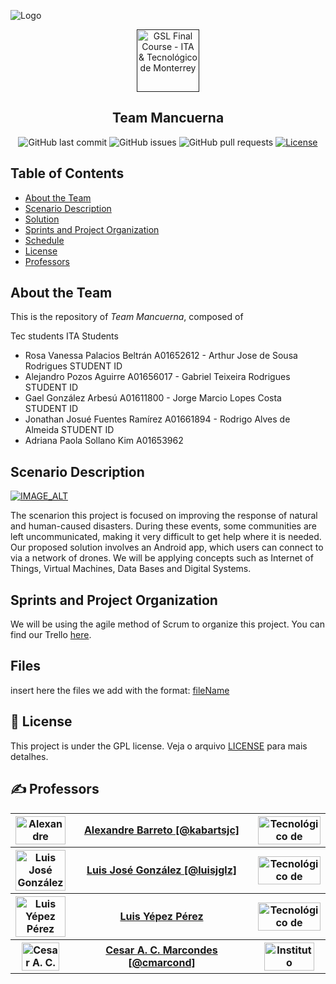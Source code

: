![Logo](https://javier.rodriguez.org.mx/itesm/2014/tecnologico-de-monterrey-blue-small.png)
<p align="center">
  <a href="" rel="noopener">
 <img src="fig/iot-icon.png" alt="GSL Final Course - ITA & Tecnológico de Monterrey" width="100"></a>
</p>

<h2 align="center">Team Mancuerna</h2>

<div align="center">

![GitHub last commit](https://img.shields.io/github/last-commit/kabartsjc/gsl-iot)
![GitHub issues](https://img.shields.io/github/issues/kabartsjc/gsl-iot)
![GitHub pull requests](https://img.shields.io/github/issues-pr/kabartsjc/gsl-iot)
[![License](https://img.shields.io/badge/license-GPL-blue.svg)](/LICENSE)
</div>


## Table of Contents

- [About the Team](#about)
- [Scenario Description](#scenario_desc)
- [Solution](SOLUTION_DESCRIPTION.md)
- [Sprints and Project Organization](#org)
- [Schedule](#schedule)
- [License](#license)
- [Professors](#authors)


## About the Team <a name = "about"></a>

This is the repository of _Team Mancuerna_, composed of

Tec students                                          ITA Students
- Rosa Vanessa Palacios Beltrán   A01652612           - Arthur Jose de Sousa Rodrigues  STUDENT ID
- Alejandro Pozos Aguirre         A01656017           - Gabriel Teixeira Rodrigues      STUDENT ID
- Gael González Arbesú            A01611800           - Jorge Marcio Lopes Costa        STUDENT ID
- Jonathan Josué Fuentes Ramírez  A01661894           - Rodrigo Alves de Almeida        STUDENT ID
- Adriana Paola Sollano Kim       A01653962


## Scenario Description <a name = "scenario_desc"></a>

[![IMAGE_ALT](https://img.youtube.com/vi/PPkjYf4rd_E/0.jpg)](https://www.youtube.com/embed/PPkjYf4rd_E)

The scenarion this project is focused on improving the response of natural and human-caused disasters. During these events, some communities are left uncommunicated, making it very difficult to get help where it is needed. Our proposed solution involves an Android app, which users can connect to via a network of drones. We will be applying concepts such as Internet of Things, Virtual Machines, Data Bases and Digital Systems.


## Sprints and Project Organization <a name = "org"></a>

We will be using the agile method of Scrum to organize this project.
You can find our Trello [here](https://trello.com/b/mt1Vwk40/scrum-iot-mancuerna).


## Files <a name = "files"></a>

insert here the files we add with the format:
[fileName](FILENAME.md)

## :memo: License <a name = "license"></a>

This project is under the GPL license. Veja o arquivo [LICENSE](LICENSE) para mais detalhes.

## ✍️ Professors <a name = "authors"></a>
<table>
<tr>
  <th> <img src="fig/barreto.png" alt="Alexandre Barreto" width="80px" height="45px"> </th>
  <th> <a href="https://github.com/kabartsjc" rel="noopener">Alexandre Barreto [@kabartsjc]</a> </th>
  <th> <img src="fig/tec_logo.png" alt="Tecnológico de Monterrey" width="100px" height="45px"> </th>
</tr>

<tr>
  <th> <img src="fig/luis@tec.jpg" alt="Luis José González" width="80px" height="65px"> </th>
  <th> <a href="https://github.com/luisjglz" rel="noopener">Luis José González [@luisjglz]</a> </th>
  <th> <img src="fig/tec_logo.png" alt="Tecnológico de Monterrey" width="100px" height="45px"> </th>
</tr>

<tr>
  <th> <img src="fig/Luis.jpeg" alt="Luis Yépez Pérez" width="80px" height="65px"> </th>
  <th> <a href="https://www.researchgate.net/profile/Luis-Yepez-Perez" rel="noopener">Luis Yépez Pérez</a> </th>
  <th> <img src="fig/tec_logo.png" alt="Tecnológico de Monterrey" width="100px" height="45px"> </th>
</tr>

<tr>
  <th> <img src="fig/marcondes.jpg" alt="Cesar A. C. Marcondes" width="60px" height="45px"> </th>
  <th> <a href="https://github.com/cmarcond" rel="noopener">Cesar A. C. Marcondes [@cmarcond]</a> </th>
  <th> <img src="fig/ITA_logo.png" alt="Instituto Tecnológico de Aeronáutica" width="80px" height="45px"> </th>
</tr>
</table>
